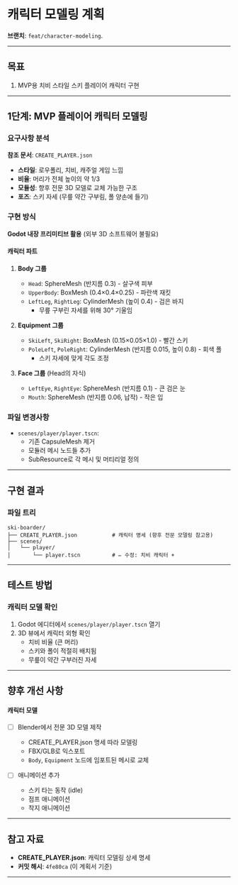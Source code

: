 # 캐릭터 모델링 계획

**브랜치**: `feat/character-modeling`. 

---

## 목표

1. MVP용 치비 스타일 스키 플레이어 캐릭터 구현

---

## 1단계: MVP 플레이어 캐릭터 모델링

### 요구사항 분석

**참조 문서**: `CREATE_PLAYER.json`

- **스타일**: 로우폴리, 치비, 캐주얼 게임 느낌
- **비율**: 머리가 전체 높이의 약 1/3
- **모듈성**: 향후 전문 3D 모델로 교체 가능한 구조
- **포즈**: 스키 자세 (무릎 약간 구부림, 폴 양손에 들기)

### 구현 방식

**Godot 내장 프리미티브 활용** (외부 3D 소프트웨어 불필요)

#### 캐릭터 파트

1. **Body 그룹**
   - `Head`: SphereMesh (반지름 0.3) - 살구색 피부
   - `UpperBody`: BoxMesh (0.4×0.4×0.25) - 파란색 재킷
   - `LeftLeg`, `RightLeg`: CylinderMesh (높이 0.4) - 검은 바지
     - 무릎 구부린 자세를 위해 30° 기울임

2. **Equipment 그룹**
   - `SkiLeft`, `SkiRight`: BoxMesh (0.15×0.05×1.0) - 빨간 스키
   - `PoleLeft`, `PoleRight`: CylinderMesh (반지름 0.015, 높이 0.8) - 회색 폴
     - 스키 자세에 맞게 각도 조정

3. **Face 그룹** (Head의 자식)
   - `LeftEye`, `RightEye`: SphereMesh (반지름 0.1) - 큰 검은 눈
   - `Mouth`: SphereMesh (반지름 0.06, 납작) - 작은 입

### 파일 변경사항

- `scenes/player/player.tscn`:
  - 기존 CapsuleMesh 제거
  - 모듈러 메시 노드들 추가
  - SubResource로 각 메시 및 머티리얼 정의

---

## 구현 결과

### 파일 트리

```
ski-boarder/
├── CREATE_PLAYER.json           # 캐릭터 명세 (향후 전문 모델링 참고용)
├── scenes/
│   └── player/
│       └── player.tscn          # ✏️ 수정: 치비 캐릭터 + 
```

---

## 테스트 방법

### 캐릭터 모델 확인

1. Godot 에디터에서 `scenes/player/player.tscn` 열기
2. 3D 뷰에서 캐릭터 외형 확인
   - 치비 비율 (큰 머리)
   - 스키와 폴이 적절히 배치됨
   - 무릎이 약간 구부러진 자세

---

## 향후 개선 사항

#### 캐릭터 모델

- [ ] Blender에서 전문 3D 모델 제작
  - CREATE_PLAYER.json 명세 따라 모델링
  - FBX/GLB로 익스포트
  - `Body`, `Equipment` 노드에 임포트된 메시로 교체

- [ ] 애니메이션 추가
  - 스키 타는 동작 (idle)
  - 점프 애니메이션
  - 착지 애니메이션

---

## 참고 자료

- **CREATE_PLAYER.json**: 캐릭터 모델링 상세 명세
- **커밋 해시**: `4fe80ca` (이 계획서 기준)

---